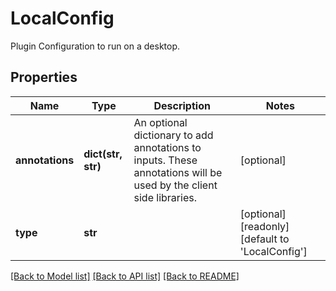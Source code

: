# LocalConfig

Plugin Configuration to run on a desktop.
## Properties
Name | Type | Description | Notes
------------ | ------------- | ------------- | -------------
**annotations** | **dict(str, str)** | An optional dictionary to add annotations to inputs. These annotations will be used by the client side libraries. | [optional] 
**type** | **str** |  | [optional] [readonly] [default to 'LocalConfig']

[[Back to Model list]](../README.md#documentation-for-models) [[Back to API list]](../README.md#documentation-for-api-endpoints) [[Back to README]](../README.md)



